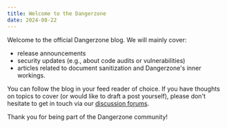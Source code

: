 ```yaml
---
title: Welcome to the Dangerzone
date: 2024-08-22
---
```


Welcome to the official Dangerzone blog. We will mainly cover:
- release announcements
- security updates (e.g., about code audits or vulnerabilities)
- articles related to document sanitization and Dangerzone's inner workings.

You can follow the blog in your feed reader of choice. If you have thoughts on topics to cover (or would like to draft a post yourself), please don't hesitate to get in touch via our [discussion forums](https://github.com/freedomofpress/dangerzone/discussions).

Thank you for being part of the Dangerzone community!

